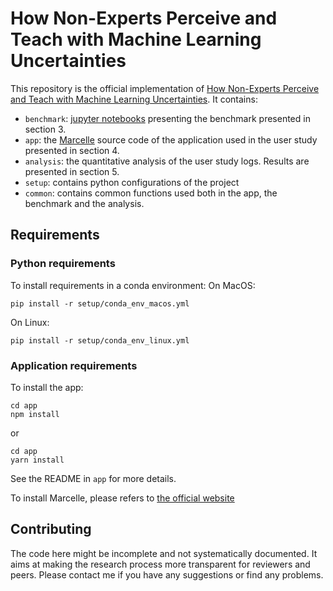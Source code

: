 # How Non-Experts Perceive and Teach with Machine Learning Uncertainties

This repository is the official implementation of [How Non-Experts Perceive and Teach with Machine Learning Uncertainties]().
It contains:
- `benchmark`: [jupyter notebooks](https://jupyter.org/) presenting the benchmark presented in section 3.
- `app`: the [Marcelle](https://www.marcelle.dev) source code of the application used in the user study presented in section 4.
- `analysis`: the quantitative analysis of the user study logs. Results are presented in section 5.
- `setup`: contains python configurations of the project
- `common`: contains common functions used both in the app, the benchmark and the analysis.

## Requirements

### Python requirements
To install requirements in a conda environment:
On MacOS:

```setup
pip install -r setup/conda_env_macos.yml
```

On Linux:
```setup
pip install -r setup/conda_env_linux.yml
```

### Application requirements

To install the app:
```setup
cd app
npm install
```
or 
```setup
cd app
yarn install
```

See the README in `app` for more details.

To install Marcelle, please refers to [the official website](https://www.marcelle.dev)

## Contributing

The code here might be incomplete and not systematically documented. It aims at making the research process more transparent for reviewers and peers. Please contact me if you have any suggestions or find any problems.

